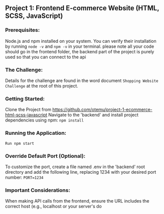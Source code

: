 ## Project 1: Frontend E-commerce Website (HTML, SCSS, JavaScript)

### Prerequisites:

Node.js and npm installed on your system.
You can verify their installation by running `node -v` and `npm -v` in your terminal.
please note all your code should go in the frontend folder, the backend part of the project is purely used so that you can connect to the api

### The Challenge:

Details for the challenge are found in the word document `Shopping Website Challenge` at the root of this project.

### Getting Started:

Clone the Project from https://github.com/otemu/project-1-ecommerce-html-scss-javascript
Navigate to the 'backend' and install project dependencies using npm:
`npm install`

### Running the Application:

`Run npm start`

### Override Default Port (Optional):

To customize the port, create a file named .env in the 'backend' root directory and add the following line, replacing 1234 with your desired port number:
`PORT=1234`

### Important Considerations:

When making API calls from the frontend, ensure the URL includes the correct host (e.g., localhost or your server's do
